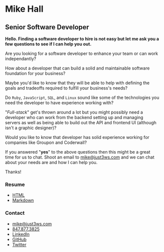 # Mike Hall
## Senior Software Developer

**Hello. Finding a software developer to hire is not easy but let me ask you a few questions to see if I can help you out.**

Are you looking for a software developer to enhance your team or can work independantly?

How about a developer that can build a solid and maintainable software foundation for your business?

Maybe you'd like to know that they will be able to help with defining the goals and tradeoffs required to fulfill your business's needs?

Do `Ruby`, `JavaScript`, `SQL`, and `Linux` sound like some of the technologies you need the developer to have experience working with?

"_Full-stack_" get's thrown around a lot but you might possibly need a developer who can work from the backend setting up and managing servers as well as being able to build out the API and frontend UI (although isn't a graphic designer)?

Would you like to know that developer has solid experience working for companies like Groupon and Coderwall?

If you answered "**yes**" to the above questions then this might be a great time for us to chat. Shoot an email to [mike@just3ws.com](mike@just3ws.com) and we can chat about your needs are and how I can help you.

Thanks!

### Resume
 - [HTML](http://www.just3ws.com/resume.html)
 - [Markdown](http://www.just3ws.com/resume.md)

### Contact
 - [mike@just3ws.com](mailto:mike@just3ws.com)
 - [847.877.3825](tel:+18478773825)
 - [LinkedIn](https://www.linkedin.com/in/just3ws)
 - [GitHub](https://www.github.com/just3ws)
 - [Twitter](https://www.twitter.com/just3ws)
